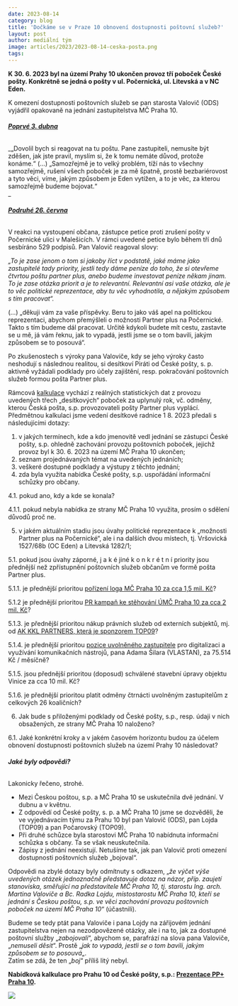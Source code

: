 ```yaml
---
date: 2023-08-14
category: blog
title: 'Dočkáme se v Praze 10 obnovení dostupnosti poštovní služeb?'
layout: post
author: mediální tým
image: articles/2023/2023-08-14-ceska-posta.png
tags:
---
```


**K 30. 6. 2023 byl na území Prahy 10 ukončen provoz tří poboček České pošty. Konkrétně se jedná o pošty v ul. Počernická, ul. Litevská a v NC Eden.**

K omezení dostupnosti poštovních služeb se pan starosta Valovič (ODS) vyjádřil opakovaně na jednání zastupitelstva MČ Praha 10.

###### [**Poprvé 3. dubna**](https://praha10.cz/Portals/0/docs/RaZ/steno/s2022-2026/steno_3_ZMC.pdf?ver=2023-04-17-141350-280)

_„Dovolil bych si reagovat na tu poštu. Pane zastupiteli, nemusíte být zděšen, jak jste pravil, myslím si, že k tomu nemáte důvod, protože konáme.“ (…) „Samozřejmě je to velký problém, tíží nás to všechny samozřejmě, rušení všech poboček je za mě špatně, prostě bezbariérovost a tyto věci, víme, jakým způsobem je Eden vytížen, a to je věc, za kterou samozřejmě budeme bojovat.“  
_

###### [**Podruhé 26. června**](https://praha10.cz/Portals/0/docs/RaZ/steno/s2022-2026/steno_4_ZMC.pdf?ver=2023-07-12-130526-157)

V reakci na vystoupení občana, zástupce petice proti zrušení pošty v Počernické ulici v Malešicích. V rámci uvedené petice bylo během tří dnů sesbíráno 529 podpisů. Pan Valovič reagoval slovy:

_„To je zase jenom o tom si jakoby říct v podstatě, jaké máme jako zastupitelé tady priority, jestli tedy dáme peníze do toho, že si otevřeme čtvrtou poštu partner plus, anebo budeme investovat peníze někam jinam. To je zase otázka priorit a je to relevantní. Relevantní asi vaše otázka, ale je to věc politické reprezentace, aby tu věc vyhodnotila, a nějakým způsobem s tím pracovat“._

(…) „děkuji vám za vaše příspěvky. Beru to jako váš apel na politickou reprezentaci, abychom přemýšleli o možnosti Partner plus na Počernické. Takto s tím budeme dál pracovat. Určitě kdykoli budete mít cestu, zastavte se u mě, já vám řeknu, jak to vypadá, jestli jsme se o tom bavili, jakým způsobem se to posouvá“.

Po zkušenostech s výroky pana Valoviče, kdy se jeho výroky často neshodují s následnou realitou, si desítkoví Piráti od České pošty, s. p. aktivně vyžádali podklady pro účely zajištění, resp. pokračování poštovních služeb formou pošta Partner plus.

Rámcová  [kalkulace](https://pirati10.cz/wp-content/uploads/2023/08/Prezentace-PP-Praha-10.pdf) vychází z reálných statistických dat z provozu uvedených třech „desítkových“ poboček za uplynulý rok, vč. odměny, kterou Česká pošta, s.p. provozovateli pošty Partner plus vyplácí. Předmětnou kalkulaci jsme vedení desítkové radnice 1 8. 2023 předali s následujícími dotazy:

1.  v jakých termínech, kde a kdo jmenovitě vedl jednání se zástupci České pošty, s.p. ohledně zachování provozu poštovních poboček, jejichž provoz byl k 30. 6. 2023 na území MČ Praha 10 ukončen;
2.  seznam projednávaných témat na uvedených jednáních;
3.  veškeré dostupné podklady a výstupy z těchto jednání;
4.  zda byla využita nabídka České pošty, s.p. uspořádání informační schůzky pro občany.

4.1. pokud ano, kdy a kde se konala?

4.1.1. pokud nebyla nabídka ze strany MČ Praha 10 využita, prosím o sdělení důvodů proč ne.

5.  v jakém aktuálním stadiu jsou úvahy politické reprezentace k „možnosti Partner plus na Počernické“, ale i na dalších dvou místech, tj. Vršovická 1527/68b (OC Eden) a Litevská 1282/1;

5.1. pokud jsou úvahy záporné, j a k é jiné k o n k r é t n í priority jsou přednější než zpřístupnění poštovních služeb občanům ve formě pošta Partner plus.

5.1.1. je přednější prioritou  [pořízení loga MČ Praha 10 za cca 1,5 mil. Kč](https://pirati10.cz/za-logo-mestske-casti-15-mil-jinde-to-umi-levneji/)?

5.1.2 je přednější prioritou [PR kampaň ke stěhování ÚMČ Praha 10 za cca 2 mil. Kč](https://pirati10.cz/proc-utracet-tisice-kdyz-lze-utratit-miliony/)?

5.1.3. je přednější prioritou nákup právních služeb od externích subjektů, mj. od [AK KKL PARTNERS, která je sponzorem TOP09](https://pirati10.cz/misto-radnicnich-pravniku-advokatni-kancelar-sponzorujici-top09/)?

5.1.4. je přednější prioritou  [pozice uvolněného zastupitele](https://praha10.cz/vedeni-a-sprava-mc/zastupitelstvo-mc/usneseni/agenttype/view/usneseni/54676/zastupitelstvo-3-20?fbclid=IwAR2FgD7l5bCK3mRfrLL1sAov7u8fkrgzhLT8eoYbQkT-7DMXbu_XtAitfuU)  pro digitalizaci a využívání komunikačních nástrojů, pana Adama Šilara (VLASTAN), za 75.514 Kč / měsíčně?

5.1.5. jsou přednější prioritou (doposud) schválené stavební úpravy objektu Vinice za cca 10 mil. Kč?

5.1.6. je přednější prioritou platit odměny čtrnácti uvolněným zastupitelům z celkových 26 koaličních?

6.  Jak bude s přiloženými podklady od České pošty, s.p., resp. údaji v nich obsažených, ze strany MČ Praha 10 naloženo?

6.1. Jaké konkrétní kroky a v jakém časovém horizontu budou za účelem obnovení dostupnosti poštovních služeb na území Prahy 10 následovat?

###### **Jaké byly odpovědi?**

Lakonicky řečeno, strohé.

-   Mezi Českou poštou, s.p. a MČ Praha 10 se uskutečnila dvě jednání. V dubnu a v květnu.
-   Z odpovědí od České pošty, s. p. a MČ Praha 10 jsme se dozvěděli, že ve vyjednávacím týmu za Prahu 10 byl pan Valovič (ODS), pan Lojda (TOP09) a pan Počarovský (TOP09).
-   Při druhé schůzce byla starostovi MČ Praha 10 nabídnuta informační schůzka s občany. Ta se však neuskutečnila.
-   Zápisy z jednání neexistují. Netušíme tak, jak pan Valovič proti omezení dostupnosti poštovních služeb „bojoval“.

Odpovědi na zbylé dotazy byly odmítnuty s odkazem, „_že výčet výše uvedených otázek jednoznačně představuje dotaz na názor, příp. zaujetí stanoviska, směřující na představitele MČ Praha 10, tj. starostu Ing. arch. Martina Valoviče a Bc. Radka Lojdu, místostarostu MČ Praha 10, kteří se jednání s Českou poštou, s.p. ve věci zachování provozu poštovních poboček na území MČ Praha 10“_  (účastnili).

Budeme se tedy ptát pana Valoviče i pana Lojdy na zářijovém jednání zastupitelstva nejen na nezodpovězené otázky, ale i na to, jak za dostupné poštovní služby „_zabojovali_“, abychom se, parafrází na slova pana Valoviče, „_nemuseli děsit_“. Prostě „_jak to vypadá, jestli se o tom bavili, jakým způsobem se to posouvá_„.  
Zatím se zdá, že ten „_boj_“ příliš litý nebyl.

**Nabídková kalkulace pro Prahu 10 od České pošty, s.p.: [Prezentace PP+ Praha 10](https://pirati10.cz/wp-content/uploads/2023/08/Prezentace-PP-Praha-10.pdf).**

![](https://pirati10.cz/wp-content/uploads/2023/08/CeskapostaII.png)


